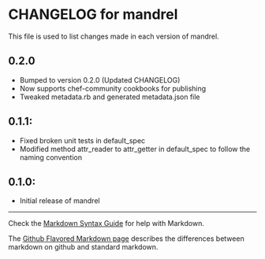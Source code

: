 # CHANGELOG for mandrel

This file is used to list changes made in each version of mandrel.

## 0.2.0
* Bumped to version 0.2.0 (Updated CHANGELOG)
* Now supports chef-community cookbooks for publishing
* Tweaked metadata.rb and generated metadata.json file

## 0.1.1:

* Fixed broken unit tests in default_spec
* Modified method attr_reader to attr_getter in default_spec to follow the naming convention

## 0.1.0:

* Initial release of mandrel

- - -
Check the [Markdown Syntax Guide](http://daringfireball.net/projects/markdown/syntax) for help with Markdown.

The [Github Flavored Markdown page](http://github.github.com/github-flavored-markdown/) describes the differences between markdown on github and standard markdown.
